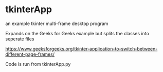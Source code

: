 # tkinterApp
an example tkinter multi-frame desktop program

Expands on the Geeks for Geeks example but splits the classes into seperate files

https://www.geeksforgeeks.org/tkinter-application-to-switch-between-different-page-frames/


Code is run from tkinterApp.py
